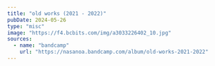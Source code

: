 ```yaml
---
title: "old works (2021 - 2022)"
pubDate: 2024-05-26
type: "misc"
image: "https://f4.bcbits.com/img/a3033226402_10.jpg"
sources:
  - name: "bandcamp"
    url: "https://nasanoa.bandcamp.com/album/old-works-2021-2022"
---
```

